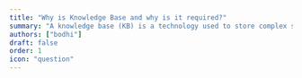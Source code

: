```yaml
---
title: "Why is Knowledge Base and why is it required?"
summary: "A knowledge base (KB) is a technology used to store complex structured and unstructured information used by a computer system. The initial use of the term was in connection with expert systems, which were the first knowledge-based systems."
authors: ["bodhi"]
draft: false
order: 1
icon: "question"
---
```


